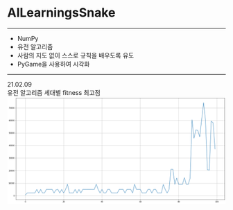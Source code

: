 # AILearningsSnake
---
+ NumPy
+ 유전 알고리즘
+ 사람의 지도 없이 스스로 규칙을 배우도록 유도
+ PyGame을 사용하여 시각화



---
21.02.09  
유전 알고리즘 세대별 fitness 최고점
![fitting history](https://github.com/nsms556/AILearningsSnake/blob/master/doc/fitting%20history%200-100%20210209.png?raw=true)
